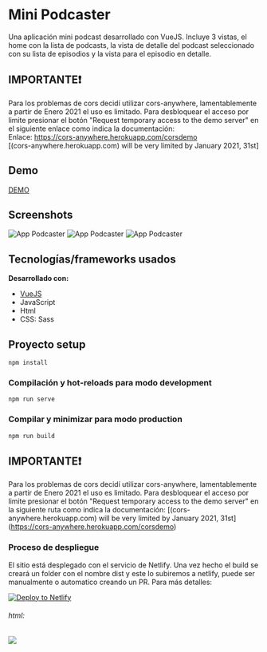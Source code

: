# Mini Podcaster
Una aplicación mini podcast desarrollado con VueJS. Incluye 3 vistas, el home con la lista de podcasts, la vista de detalle del podcast seleccionado con su lista de episodios y la vista para el episodio en detalle.

## IMPORTANTE❗
Para los problemas de cors decidí utilizar cors-anywhere, lamentablemente a partir de Enero 2021 el uso es limitado.
Para desbloquear el acceso por limite presionar el botón "Request temporary access to the demo server" en el siguiente enlace como indica la documentación:<br>
Enlace: https://cors-anywhere.herokuapp.com/corsdemo<br>
[(cors-anywhere.herokuapp.com) will be very limited by January 2021, 31st]

## Demo
[DEMO](https://mini-podcaster.netlify.app/)

## Screenshots
![App Podcaster](https://i.imgur.com/M3LgGIZ.png)
![App Podcaster](https://i.imgur.com/MAHA5Qf.png?1)
![App Podcaster](https://i.imgur.com/IJRLkNo.png?1)

## Tecnologías/frameworks usados
<b>Desarrollado con:</b>
- [VueJS](https://v2.vuejs.org/)
- JavaScript
- Html
- CSS: Sass

## Proyecto setup
```
npm install
```

### Compilación y hot-reloads para modo development
```
npm run serve
```

### Compilar y minimizar para modo production
```
npm run build
```

## IMPORTANTE❗
Para los problemas de cors decidí utilizar cors-anywhere, lamentablemente a partir de Enero 2021 el uso es limitado.
Para desbloquear el acceso por limite presionar el botón "Request temporary access to the demo server" en la siguiente ruta como indica la documentación:
[(cors-anywhere.herokuapp.com) will be very limited by January 2021, 31st] (https://cors-anywhere.herokuapp.com/corsdemo)


### Proceso de despliegue

El sitio está desplegado con el servicio de Netlify. Una vez hecho el build se creará un folder con el nombre dist y este lo subiremos a netlify, puede ser manualmente o automatico creando un PR. Para más detalles:

[![Deploy to Netlify](https://www.netlify.com/img/deploy/button.svg)](https://app.netlify.com/start/deploy?repository=https://github.com/netlify-templates/next-netlify-starter)

###### html:
<a href="https://app.netlify.com/start/deploy?repository=https://github.com/netlify-templates/next-netlify-starter"><img src="https://www.netlify.com/img/deploy/button.svg"></a>


